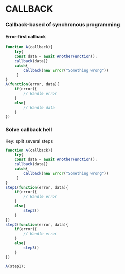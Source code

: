 # CALLBACK
### Callback-based of synchronous programming
#### Error-first callback
```javascript
function A(callback){
    try{
    const data = await AnotherFunction();
    callback(data)}
    catch{
        callback(new Error("Something wrong"))
     }
}
A(function(error, data){
    if(error){
        // Handle error
    }
    else{
        // Handle data
    }
})
```

### Solve callback hell
Key: split several steps
```javascript
function A(callback){
    try{
    const data = await AnotherFunction();
    callback(data)}
    catch{
        callback(new Error("Something wrong"))
     }
}
step1(function(error, data){
    if(error){
        // Handle error
    }
    else{
        step2()
    }
})
step2(function(error, data){
    if(error){
        // Handle error
    }
    else{
        step3()
    }
})

A(step1);
```
